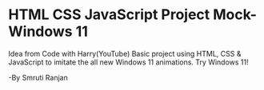 # HTML CSS JavaScript Project Mock-Windows 11

Idea from Code with Harry(YouTube)
Basic project using HTML, CSS & JavaScript to imitate the all new Windows 11 animations.
Try Windows 11!

-By Smruti Ranjan
